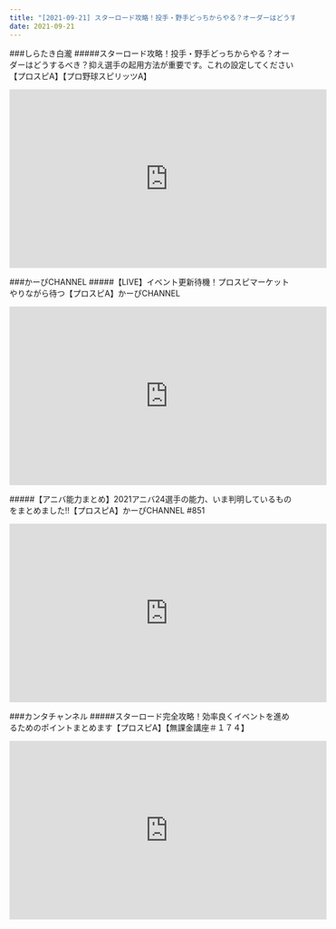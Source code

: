 ```yaml
---
title: "[2021-09-21] スターロード攻略！投手・野手どっちからやる？オーダーはどうするべき？抑え選手の起用方法が重要です。これの設定してください【プロスピA】【プロ野球スピリッツA】 他"
date: 2021-09-21
---
```

###しらたき白瀧
#####スターロード攻略！投手・野手どっちからやる？オーダーはどうするべき？抑え選手の起用方法が重要です。これの設定してください【プロスピA】【プロ野球スピリッツA】
<iframe width="560" height="315" src="https://www.youtube.com/embed/PEjkjyJfYzo" frameborder="0" allow="accelerometer; autoplay; clipboard-write; encrypted-media; gyroscope; picture-in-picture" allowfullscreen></iframe>

###かーぴCHANNEL
#####【LIVE】イベント更新待機！プロスピマーケットやりながら待つ【プロスピA】かーぴCHANNEL
<iframe width="560" height="315" src="https://www.youtube.com/embed/NqDgkbp-qyY" frameborder="0" allow="accelerometer; autoplay; clipboard-write; encrypted-media; gyroscope; picture-in-picture" allowfullscreen></iframe>

#####【アニバ能力まとめ】2021アニバ24選手の能力、いま判明しているものをまとめました!!【プロスピA】かーぴCHANNEL #851
<iframe width="560" height="315" src="https://www.youtube.com/embed/yM7aDtUyIaU" frameborder="0" allow="accelerometer; autoplay; clipboard-write; encrypted-media; gyroscope; picture-in-picture" allowfullscreen></iframe>

###カンタチャンネル
#####スターロード完全攻略！効率良くイベントを進めるためのポイントまとめます【プロスピA】【無課金講座＃１７４】
<iframe width="560" height="315" src="https://www.youtube.com/embed/7HHF0BsOIRg" frameborder="0" allow="accelerometer; autoplay; clipboard-write; encrypted-media; gyroscope; picture-in-picture" allowfullscreen></iframe>

